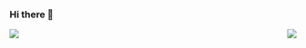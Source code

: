 ### Hi there 👋

<img align="right" src="https://github-readme-stats.vercel.app/api?username=cyyjs&show_icons=true&hide_title=true&theme=radical" />
<img src="https://github-readme-stats.vercel.app/api/top-langs/?username=cyyjs&layout=compact&theme=radical" />
